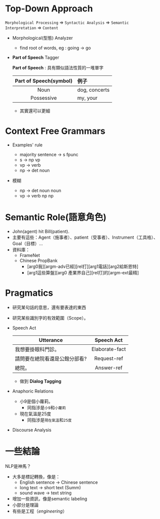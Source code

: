 # Top-Down Approach

`Morphological Processing` => `Syntactic Analysis` => `Semantic Interpretation` => `Content`

* Morphological(型態) Analyzer
    - find root of words, eg : going -> go

* **Part of Speech** Tagger

    **Part of Speech** : 具有類似語法性質的一堆單字
    
    | Part of Speech(symbol) | 例子          |
    | :--------------------: | :------------ |
    | Noun                   | dog, concerts |
    | Possessive             | my, your      |

    * 其實還可以更細

# Context Free Grammars

* Examples' rule 
    - majority sentence -> s fpunc
    - s -> np vp
    - vp -> verb
    - np -> det noun

* 模糊
    - np -> det noun noun
    - vp -> verb np np

# Semantic Role(語意角色)

* John(agent) hit Bill(patient).
* 主要有這些：Agent（施事者）、patient（受事者）、Instrument（工具格）、Goal（目標）...
* 資料庫：
    - FrameNet
    - Chinese PropBank
        * [arg0我][argm-adv已經][rel打][arg1電話][arg2給斯恩特]
        * [arg1這些算盤][arg0 產業界自己][rel打]的[argm-ext最精]

# Pragmatics

* 研究某句話的意思，還有要表達的東西
* 研究某些識別字的有效範圍（Scope）。

* Speech Act
    
    | Utterance                     | Speech Act   |
    | ----------------------------- | :----------: |
    | 我想要掛眼科門診。            |Elaborate-fact|
    | 請問要在總院看還是公館分部看? |Request-ref   |
    | 總院。                        |Answer-ref    |
    
    * 做到 **Dialog Tagging**

* Anaphoric Relations
    
    * 小9是個小蘿莉。
        * 同指涉是`小9`和`小蘿莉`
    * 現在氣溫是25度
        * 同指涉是`現在氣溫`和`25度`

* Discourse Analysis
    
# 一些結論

NLP是神馬？

* 大多是標記轉換，像是：
    - English sentence -> Chinese sentence
    - long text -> short text  (Summ)
    - sound wave -> text string
* 增加一些資訊，像是semantic labeling
* 小部分是理論
* 有些是工程（*engineering*）
